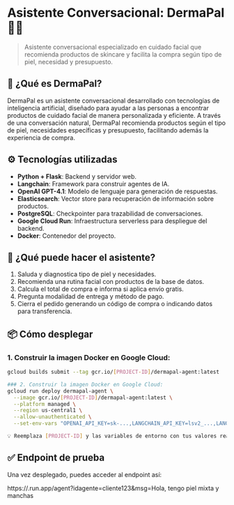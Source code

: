 # Asistente Conversacional: DermaPal 🧴✨

> Asistente conversacional especializado en cuidado facial que recomienda productos de skincare y facilita la compra según tipo de piel, necesidad y presupuesto.

## 🧠 ¿Qué es DermaPal?

DermaPal es un asistente conversacional desarrollado con tecnologías de inteligencia artificial, diseñado para ayudar a las personas a encontrar productos de cuidado facial de manera personalizada y eficiente. A través de una conversación natural, DermaPal recomienda productos según el tipo de piel, necesidades específicas y presupuesto, facilitando además la experiencia de compra.

## ⚙️ Tecnologías utilizadas

-   **Python + Flask**: Backend y servidor web.
-   **Langchain**: Framework para construir agentes de IA.
-   **OpenAI GPT-4.1**: Modelo de lenguaje para generación de respuestas.
-   **Elasticsearch**: Vector store para recuperación de información sobre productos.
-   **PostgreSQL**: Checkpointer para trazabilidad de conversaciones.
-   **Google Cloud Run**: Infraestructura serverless para despliegue del backend.
-   **Docker**: Contenedor del proyecto.

## 🚀 ¿Qué puede hacer el asistente?

1. Saluda y diagnostica tipo de piel y necesidades.
2. Recomienda una rutina facial con productos de la base de datos.
3. Calcula el total de compra e informa si aplica envío gratis.
4. Pregunta modalidad de entrega y método de pago.
5. Cierra el pedido generando un código de compra o indicando datos para transferencia.

## 📦 Cómo desplegar

### 1. Construir la imagen Docker en Google Cloud:

```bash
gcloud builds submit --tag gcr.io/[PROJECT-ID]/dermapal-agent:latest

### 2. Construir la imagen Docker en Google Cloud:
gcloud run deploy dermapal-agent \
  --image gcr.io/[PROJECT-ID]/dermapal-agent:latest \
  --platform managed \
  --region us-central1 \
  --allow-unauthenticated \
  --set-env-vars "OPENAI_API_KEY=sk-...,LANGCHAIN_API_KEY=lsv2_...,LANGSMITH_ENDPOINT=https://api.smith.langchain.com,LANGCHAIN_PROJECT=gcpaiagent,DB_URI=postgresql://...,es_user=elastic,es_password=x+x1h7UsF=bwFtNQNNik"

💡 Reemplaza [PROJECT-ID] y las variables de entorno con tus valores reales.
```

## ✅ Endpoint de prueba

Una vez desplegado, puedes acceder al endpoint así:

https://<tu-url>.run.app/agent?idagente=cliente123&msg=Hola, tengo piel mixta y manchas
